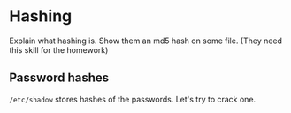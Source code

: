 # Hashing

Explain what hashing is. Show them an md5 hash on some file. (They need this skill for the homework)

## Password hashes

```/etc/shadow``` stores hashes of the passwords. Let's try to crack one.


